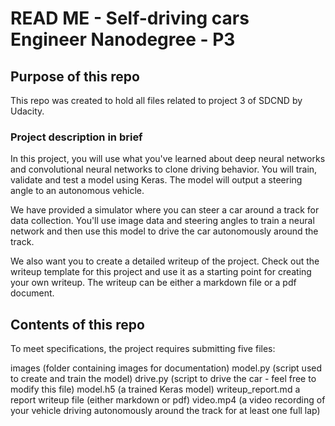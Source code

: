 # READ ME - Self-driving cars Engineer Nanodegree - P3

## Purpose of this repo

This repo was created to hold all files related to project 3 of SDCND by Udacity.

### Project description in brief
In this project, you will use what you've learned about deep neural networks and convolutional neural networks to clone driving behavior. You will train, validate and test a model using Keras. The model will output a steering angle to an autonomous vehicle.

We have provided a simulator where you can steer a car around a track for data collection. You'll use image data and steering angles to train a neural network and then use this model to drive the car autonomously around the track.

We also want you to create a detailed writeup of the project. Check out the writeup template for this project and use it as a starting point for creating your own writeup. The writeup can be either a markdown file or a pdf document.

## Contents of this repo
To meet specifications, the project requires submitting five files:

images (folder containing images for documentation)
model.py (script used to create and train the model)
drive.py (script to drive the car - feel free to modify this file)
model.h5 (a trained Keras model)
writeup_report.md a report writeup file (either markdown or pdf)
video.mp4 (a video recording of your vehicle driving autonomously around the track for at least one full lap)

